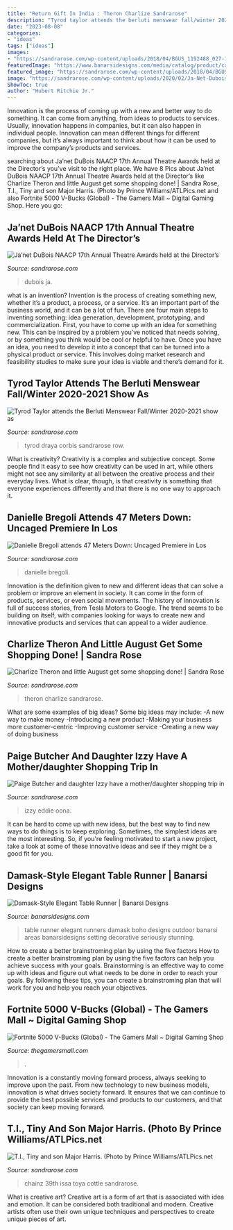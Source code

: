 ```yaml
---
title: "Return Gift In India : Theron Charlize Sandrarose"
description: "Tyrod taylor attends the berluti menswear fall/winter 2020-2021 show as"
date: "2023-08-08"
categories:
- "ideas"
tags: ["ideas"]
images:
- "https://sandrarose.com/wp-content/uploads/2018/04/BGUS_1192488_027-1000x1500.jpg"
featuredImage: "https://www.banarsidesigns.com/media/catalog/product/cache/1/image/850x/040ec09b1e35df139433887a97daa66f/i/m/img_8637.jpg"
featured_image: "https://sandrarose.com/wp-content/uploads/2018/04/BGUS_1192488_027-1000x1500.jpg"
image: "https://sandrarose.com/wp-content/uploads/2020/02/Ja-Net-Dubois-wenn1145273-762x1500.jpg"
ShowToc: true
author: "Hubert Ritchie Jr."
---
```



Innovation is the process of coming up with a new and better way to do something. It can come from anything, from ideas to products to services. Usually, innovation happens in companies, but it can also happen in individual people. Innovation can mean different things for different companies, but it’s always important to think about how it can be used to improve the company’s products and services.

	

		
searching about Ja’net DuBois NAACP 17th Annual Theatre Awards held at the Director’s you've visit to the right place. We have 8 Pics about Ja’net DuBois NAACP 17th Annual Theatre Awards held at the Director’s like Charlize Theron and little August get some shopping done! | Sandra Rose, T.I., Tiny and son Major Harris. (Photo by Prince Williams/ATLPics.net and also Fortnite 5000 V-Bucks (Global) - The Gamers Mall ~ Digital Gaming Shop. Here you go:
		
    
## Ja’net DuBois NAACP 17th Annual Theatre Awards Held At The Director’s

<img loading=lazy src="https://sandrarose.com/wp-content/uploads/2020/02/Ja-Net-Dubois-wenn1145273-762x1500.jpg" onerror="this.onerror=null;this.src='https://tse1.mm.bing.net/th?id=OIP.71pYVrh86TJqrCr56FZs_gHaOl&amp;pid=15.1';" alt="Ja’net DuBois NAACP 17th Annual Theatre Awards held at the Director’s">

_Source: sandrarose.com_

>dubois ja. 

	

what is an invention?
Invention is the process of creating something new, whether it’s a product, a process, or a service. It’s an important part of the business world, and it can be a lot of fun.
There are four main steps to inventing something: idea generation, development, prototyping, and commercialization. First, you have to come up with an idea for something new. This can be inspired by a problem you’ve noticed that needs solving, or by something you think would be cool or helpful to have. Once you have an idea, you need to develop it into a concept that can be turned into a physical product or service. This involves doing market research and feasibility studies to make sure your idea is viable and there’s demand for it.

    
## Tyrod Taylor Attends The Berluti Menswear Fall/Winter 2020-2021 Show As

<img loading=lazy src="http://sandrarose.com/wp-content/uploads/2020/10/Tyrod-Taylor-GettyImages-1200128688.jpg" onerror="this.onerror=null;this.src='https://tse3.mm.bing.net/th?id=OIP.2fvC2jCS_qWI7yowdmT2qQHaLH&amp;pid=15.1';" alt="Tyrod Taylor attends the Berluti Menswear Fall/Winter 2020-2021 show as">

_Source: sandrarose.com_

>tyrod draya corbis sandrarose row. 

	

What is creativity?
Creativity is a complex and subjective concept. Some people find it easy to see how creativity can be used in art, while others might not see any similarity at all between the creative process and their everyday lives. What is clear, though, is that creativity is something that everyone experiences differently and that there is no one way to approach it.

    
## Danielle Bregoli Attends 47 Meters Down: Uncaged Premiere In Los

<img loading=lazy src="https://sandrarose.com/wp-content/uploads/2019/08/Danielle-Bregoli-wenn36841711.jpg" onerror="this.onerror=null;this.src='https://tse2.mm.bing.net/th?id=OIP.Zj4B9Fp10Avl_77mKxyKMwHaLm&amp;pid=15.1';" alt="Danielle Bregoli attends 47 Meters Down: Uncaged Premiere in Los">

_Source: sandrarose.com_

>danielle bregoli. 

	

Innovation is the definition given to new and different ideas that can solve a problem or improve an element in society. It can come in the form of products, services, or even social movements. The history of innovation is full of success stories, from Tesla Motors to Google. The trend seems to be building on itself, with companies looking for ways to create new and innovative products and services that can appeal to a wider audience.

    
## Charlize Theron And Little August Get Some Shopping Done! | Sandra Rose

<img loading=lazy src="https://sandrarose.com/wp-content/uploads/2018/04/BGUS_1198099_013-1000x1500.jpg" onerror="this.onerror=null;this.src='https://tse3.mm.bing.net/th?id=OIP.hGIO8nRkEflyVlpEy5fIxQHaLH&amp;pid=15.1';" alt="Charlize Theron and little August get some shopping done! | Sandra Rose">

_Source: sandrarose.com_

>theron charlize sandrarose. 

	

What are some examples of big ideas?
Some big ideas may include: 
-A new way to make money 
-Introducing a new product 
-Making your business more customer-centric 
-Improving customer service 
-Creating a new way of doing business

    
## Paige Butcher And Daughter Izzy Have A Mother/daughter Shopping Trip In

<img loading=lazy src="https://sandrarose.com/wp-content/uploads/2018/04/BGUS_1192488_027-1000x1500.jpg" onerror="this.onerror=null;this.src='https://tse4.mm.bing.net/th?id=OIP.XWOiUe7iD4lR6A8PExHnUAHaLH&amp;pid=15.1';" alt="Paige Butcher and daughter Izzy have a mother/daughter shopping trip in">

_Source: sandrarose.com_

>izzy eddie oona. 

	

It can be hard to come up with new ideas, but the best way to find new ways to do things is to keep exploring. Sometimes, the simplest ideas are the most interesting. So, if you're feeling motivated to start a new project, take a look at some of these innovative ideas and see if they might be a good fit for you.

    
## Damask-Style Elegant Table Runner | Banarsi Designs

<img loading=lazy src="https://www.banarsidesigns.com/media/catalog/product/cache/1/image/850x/040ec09b1e35df139433887a97daa66f/i/m/img_8637.jpg" onerror="this.onerror=null;this.src='https://tse4.mm.bing.net/th?id=OIP.M_tWtE2vRUQkEqrz0Vp27wHaKi&amp;pid=15.1';" alt="Damask-Style Elegant Table Runner | Banarsi Designs">

_Source: banarsidesigns.com_

>table runner elegant runners damask boho designs outdoor banarsi areas banarsidesigns setting decorative seriously stunning. 

	

How to create a better brainstroming plan by using the five factors
How to create a better brainstroming plan by using the five factors can help you achieve success with your goals. Brainstorming is an effective way to come up with ideas and figure out what needs to be done in order to reach your goals. By following these tips, you can create a brainstroming plan that will work for you and help you reach your objectives.

    
## Fortnite 5000 V-Bucks (Global) - The Gamers Mall ~ Digital Gaming Shop

<img loading=lazy src="https://thegamersmall.com/wp-content/uploads/2021/06/Fortnite-5000-V-Bucks-Global.jpg" onerror="this.onerror=null;this.src='https://tse2.mm.bing.net/th?id=OIP.gIMGdOTnRx_GkbDej15xBQHaKT&amp;pid=15.1';" alt="Fortnite 5000 V-Bucks (Global) - The Gamers Mall ~ Digital Gaming Shop">

_Source: thegamersmall.com_

>. 

	

Innovation is a constantly moving forward process, always seeking to improve upon the past. From new technology to new business models, innovation is what drives society forward. It ensures that we can continue to provide the best possible services and products to our customers, and that society can keep moving forward.

    
## T.I., Tiny And Son Major Harris. (Photo By Prince Williams/ATLPics.net

<img loading=lazy src="https://sandrarose.com/wp-content/uploads/2019/09/DSC_7277.jpg" onerror="this.onerror=null;this.src='https://tse1.mm.bing.net/th?id=OIP.Op55qhoGwpuwxR_9fZu8uwHaJ_&amp;pid=15.1';" alt="T.I., Tiny and son Major Harris. (Photo by Prince Williams/ATLPics.net">

_Source: sandrarose.com_

>chainz 39th issa toya cottle sandrarose. 

	

What is creative art?
Creative art is a form of art that is associated with idea and emotion. It can be considered both traditional and modern. Creative artists often use their own unique techniques and perspectives to create unique pieces of art.

